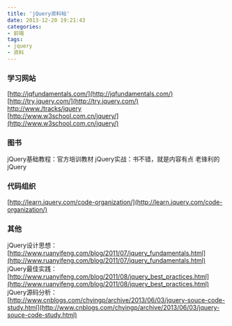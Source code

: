 ```yaml
---
title: 'jQuery资料帖'
date: 2013-12-20 19:21:43
categories: 
- 前端
tags: 
- jquery
- 资料
---
```

### 学习网站

[http://jqfundamentals.com/](http://jqfundamentals.com/)  
[http://try.jquery.com/](http://try.jquery.com/)  
[http://www./tracks/jquery](http://www./tracks/jquery)  
[http://www.w3school.com.cn/jquery/](http://www.w3school.com.cn/jquery/)  

### 图书

jQuery基础教程：官方培训教材
jQuery实战：书不错，就是内容有点
老锋利的jQuery

### 代码组织

[http://learn.jquery.com/code-organization/](http://learn.jquery.com/code-organization/)  

### 其他

jQuery设计思想：[http://www.ruanyifeng.com/blog/2011/07/jquery_fundamentals.html](http://www.ruanyifeng.com/blog/2011/07/jquery_fundamentals.html)  
jQuery最佳实践：[http://www.ruanyifeng.com/blog/2011/08/jquery_best_practices.html](http://www.ruanyifeng.com/blog/2011/08/jquery_best_practices.html)  
jQuery源码分析：[http://www.cnblogs.com/chyingp/archive/2013/06/03/jquery-souce-code-study.html](http://www.cnblogs.com/chyingp/archive/2013/06/03/jquery-souce-code-study.html)  